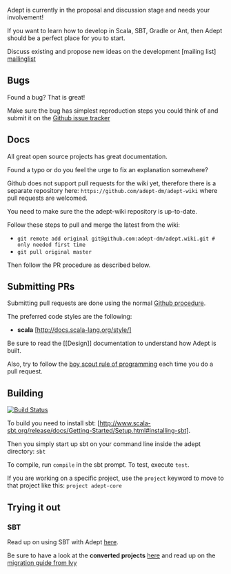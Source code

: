 Adept is currently in the proposal and discussion stage and needs your involvement!

If you want to learn how to develop in Scala, SBT, Gradle or Ant, then Adept should be a perfect place for you to start.


Discuss existing and propose new ideas on the development [mailing list] [mailinglist]

## Bugs
Found a bug? That is great!

Make sure the bug has simplest reproduction steps you could think of and submit it on the [Github issue tracker](/adept-dm/adept/issues)

## Docs
All great open source projects has great documentation. 

Found a typo or do you feel the urge to fix an explanation somewhere? 

Github does not support pull requests for the wiki yet, therefore there is a separate repository here: ```https://github.com/adept-dm/adept-wiki``` where pull requests are welcomed. 

You need to make sure the the adept-wiki repository is up-to-date. 

Follow these steps to pull and merge the latest from the wiki:
- ```git remote add original git@github.com:adept-dm/adept.wiki.git # only needed first time```
- ```git pull original master```


Then follow the PR procedure as described below.

## Submitting PRs
Submitting pull requests are done using the normal [Github procedure](https://help.github.com/articles/using-pull-requests).

The preferred code styles are the following:
* **scala** [http://docs.scala-lang.org/style/]

Be sure to read the [[Design]] documentation to understand how Adept is built.

Also, try to follow the [boy scout rule of programming](http://programmer.97things.oreilly.com/wiki/index.php/The_Boy_Scout_Rule) each time you do a pull request.


## Building
[![Build Status](https://travis-ci.org/adept-dm/adept.png?branch=master)](https://travis-ci.org/adept-dm/adept)

To build you need to install sbt: [http://www.scala-sbt.org/release/docs/Getting-Started/Setup.html#installing-sbt]. 

Then you simply start up sbt on your command line inside the adept directory:
`sbt`

To compile, run `compile` in the sbt prompt. To test, execute `test`.

If you are working on a specific project, use the `project` keyword to move to that project like this:
```project adept-core```


## Trying it out
### SBT

Read up on using SBT with Adept [here](/adept-dm/adept/wiki/SBT-TryingOut).

Be sure to have a look at the **converted projects** [here](/adept-dm/adept/wiki/SBT-Examples) and read up on the [migration guide from Ivy](SBTIvyMigration)



[mailinglist]: http://groups.google.com/group/adept-dev/